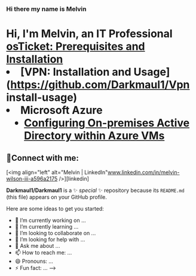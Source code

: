 ### Hi there my name is Melvin



<h1>Hi, I'm Melvin, an IT Professional <a href="https://linkedin.com/in/www.linkedin.com/in/melvin-wilson-iii-a596a2175>IT Professional</a>☺</h1>

<h2>👨‍💻 Information Technology Projects:</h2>

- <b>osTicket (Help Desk Ticketing System)</b>
  - [osTicket: Prerequisites and Installation](https://github.com/Darkmaul1/osticket-prereqs)
  - [VPN: Installation and Usage](https://github.com/Darkmaul1/Vpn install-usage)
- <b>Microsoft Azure</b>
  - [Configuring On-premises Active Directory within Azure VMs](https://github.com/Darkmaul1/configure-ad)
    

<h2>🤳Connect with me:</h2>


[<img align="left" alt="Melvin | LinkedIn"www.linkedin.com/in/melvin-wilson-iii-a596a2175 />][linkedin]

**Darkmaul1/Darkmaul1** is a ✨ _special_ ✨ repository because its `README.md` (this file) appears on your GitHub profile.

Here are some ideas to get you started:

- 🔭 I’m currently working on ...
- 🌱 I’m currently learning ...
- 👯 I’m looking to collaborate on ...
- 🤔 I’m looking for help with ...
- 💬 Ask me about ...
- 📫 How to reach me: ...
- 😄 Pronouns: ...
- ⚡ Fun fact: ...
-->
